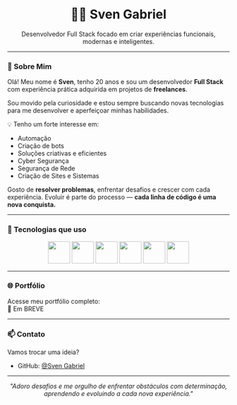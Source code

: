 <h1 align="center">👨‍💻 Sven Gabriel </h1>
<p align="center">Desenvolvedor Full Stack focado em criar experiências funcionais, modernas e inteligentes.</p>

---

### 🧠 Sobre Mim

Olá! Meu nome é **Sven**, tenho 20 anos e sou um desenvolvedor **Full Stack** com experiência prática adquirida em projetos de **freelances**.

Sou movido pela curiosidade e estou sempre buscando novas tecnologias para me desenvolver e aperfeiçoar minhas habilidades.

💡 Tenho um forte interesse em:
- Automação
- Criação de bots
- Soluções criativas e eficientes
- Cyber Segurança
- Segurança de Rede
- Criação de Sites e Sistemas

Gosto de **resolver problemas**, enfrentar desafios e crescer com cada experiência. Evoluir é parte do processo — **cada linha de código é uma nova conquista.**

---

### 🚀 Tecnologias que uso

<div align="center">
  <img src="https://cdn.jsdelivr.net/gh/devicons/devicon/icons/html5/html5-original.svg" width="50px" />
  <img src="https://cdn.jsdelivr.net/gh/devicons/devicon/icons/css3/css3-original.svg" width="50px" />
  <img src="https://cdn.jsdelivr.net/gh/devicons/devicon/icons/javascript/javascript-original.svg" width="50px" />
  <img src="https://cdn.jsdelivr.net/gh/devicons/devicon/icons/python/python-original.svg" width="50px" />
  <img src="https://cdn.jsdelivr.net/gh/devicons/devicon/icons/mongodb/mongodb-original.svg" width="50px" />
  <img src="https://cdn.jsdelivr.net/gh/devicons/devicon/icons/nodejs/nodejs-original.svg" width="50px" />
</div>

---

### 🌐 Portfólio

Acesse meu portfólio completo:  
🔗 Em BREVE

---

### 📫 Contato

Vamos trocar uma ideia?

- GitHub: [@Sven Gabriel](https://github.com/Sven-Gabriel)

---

<p align="center"><em>"Adoro desafios e me orgulho de enfrentar obstáculos com determinação, aprendendo e evoluindo a cada nova experiência."</em></p>
